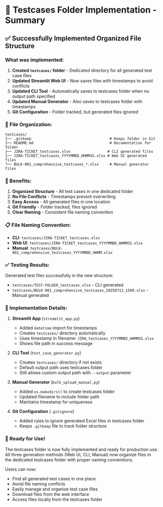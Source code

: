 # 📁 Testcases Folder Implementation - Summary

## ✅ Successfully Implemented Organized File Structure

### What was implemented:

1. **Created `testcases/` folder** - Dedicated directory for all generated test case files
2. **Updated Streamlit Web UI** - Now saves files with timestamps to avoid conflicts
3. **Updated CLI Tool** - Automatically saves to testcases folder when no output path specified
4. **Updated Manual Generator** - Also saves to testcases folder with timestamps
5. **Git Configuration** - Folder tracked, but generated files ignored

### 📁 File Organization:

```
testcases/
├── .gitkeep                                    # Keeps folder in Git
├── README.md                                   # Documentation for folder
├── JIRA-TICKET_testcases.xlsx                 # CLI generated files
├── JIRA-TICKET_testcases_YYYYMMDD_HHMMSS.xlsx # Web UI generated files
└── BULK-001_comprehensive_testcases_*.xlsx     # Manual generator files
```

### 🎯 Benefits:

1. **Organized Structure** - All test cases in one dedicated folder
2. **No File Conflicts** - Timestamps prevent overwriting
3. **Easy Access** - All generated files in one location
4. **Git Friendly** - Folder tracked, files ignored
5. **Clear Naming** - Consistent file naming convention

### 📋 File Naming Convention:

- **CLI**: `testcases/JIRA-TICKET_testcases.xlsx`
- **Web UI**: `testcases/JIRA-TICKET_testcases_YYYYMMDD_HHMMSS.xlsx`
- **Manual**: `testcases/BULK-001_comprehensive_testcases_YYYYMMDD_HHMM.xlsx`

### ✅ Testing Results:

Generated test files successfully in the new structure:
- `testcases/TEST-FOLDER_testcases.xlsx` - CLI generated
- `testcases/BULK-001_comprehensive_testcases_20250713_1509.xlsx` - Manual generated

### 🔧 Implementation Details:

1. **Streamlit App** (`streamlit_app.py`)
   - Added `datetime` import for timestamps
   - Creates `testcases/` directory automatically
   - Uses timestamp in filename: `JIRA_testcases_YYYYMMDD_HHMMSS.xlsx`
   - Shows file path in success message

2. **CLI Tool** (`test_case_generator.py`)
   - Creates `testcases/` directory if not exists
   - Default output path uses testcases folder
   - Still allows custom output path with `--output` parameter

3. **Manual Generator** (`bulk_upload_manual.py`)
   - Added `os.makedirs()` to create testcases folder
   - Updated filename to include folder path
   - Maintains timestamp for uniqueness

4. **Git Configuration** (`.gitignore`)
   - Added rules to ignore generated Excel files in testcases folder
   - Keeps `.gitkeep` file to track folder structure

### 🎉 Ready for Use!

The testcases folder is now fully implemented and ready for production use. All three generation methods (Web UI, CLI, Manual) now organize files in the dedicated testcases folder with proper naming conventions.

Users can now:
- Find all generated test cases in one place
- Avoid file naming conflicts
- Easily manage and organize test case files
- Download files from the web interface
- Access files locally from the testcases folder
